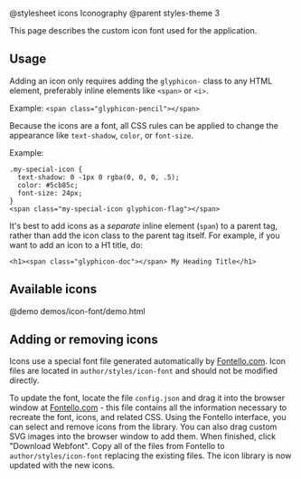 @stylesheet icons Iconography
@parent styles-theme 3

This page describes the custom icon font used for the application.

## Usage
Adding an icon only requires adding the `glyphicon-` class to any HTML element, preferably inline elements like `<span>` or `<i>`.

Example: `<span class="glyphicon-pencil"></span>`

Because the icons are a font, all CSS rules can be applied to change the appearance like `text-shadow`, `color`, or `font-size`.

Example:
````
.my-special-icon {
  text-shadow: 0 -1px 0 rgba(0, 0, 0, .5);
  color: #5cb85c;
  font-size: 24px;
}
<span class="my-special-icon glyphicon-flag"></span>
````

It's best to add icons as a *separate* inline element (`span`) to a parent tag, rather than add the icon class to the parent tag itself. For example, if you want to add an icon to a H1 title, do: 
````
<h1><span class="glyphicon-doc"></span> My Heading Title</h1>
````

## Available icons
@demo demos/icon-font/demo.html

## Adding or removing icons
Icons use a special font file generated automatically by <a href="http://fontello.com/">Fontello.com</a>. Icon files are located in `author/styles/icon-font` and should not be modified directly.

To update the font, locate the file `config.json` and drag it into the browser window at <a href="http://fontello.com/">Fontello.com</a> - this file contains all the information necessary to recreate the font, icons, and related CSS. Using the Fontello interface, you can select and remove icons from the library. You can also drag custom SVG images into the browser window to add them. When finished, click "Download Webfont". Copy all of the files from Fontello to `author/styles/icon-font` replacing the existing files. The icon library is now updated with the new icons.
